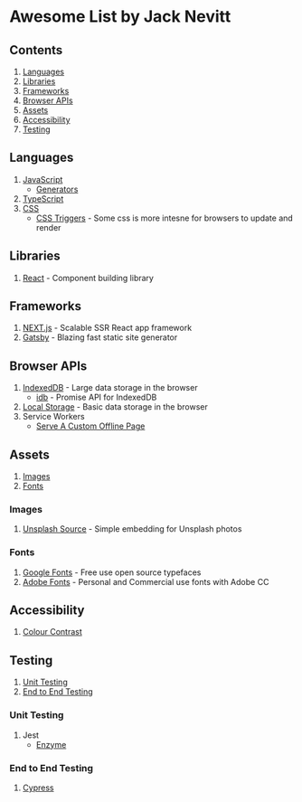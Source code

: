 # Awesome List by Jack Nevitt

## Contents

1. [Languages](#languages)
2. [Libraries](#libraries)
3. [Frameworks](#frameworks)
4. [Browser APIs](#browser-apis)
5. [Assets](#assets)
6. [Accessibility](#accessibility)
7. [Testing](#testing)

## Languages

1. [JavaScript](https://developer.mozilla.org/en-US/docs/Web/JavaScript)
   - [Generators](https://developer.mozilla.org/en-US/docs/Web/JavaScript/Reference/Global_Objects/Generator)
2. [TypeScript](https://www.typescriptlang.org/docs/home.html)
3. [CSS](https://developer.mozilla.org/en-US/docs/Web/CSS/Reference)
   - [CSS Triggers](https://csstriggers.com/) - Some css is more intesne for browsers to update and render

## Libraries

1. [React](https://reactjs.org/) - Component building library

## Frameworks

1. [NEXT.js](https://nextjs.org/) - Scalable SSR React app framework
2. [Gatsby](https://www.gatsbyjs.org/docs/) - Blazing fast static site generator

## Browser APIs

1. [IndexedDB](https://developer.mozilla.org/en-US/docs/Web/API/IndexedDB_API) - Large data storage in the browser
   - [idb](https://github.com/jakearchibald/idb) - Promise API for IndexedDB
2. [Local Storage](https://developer.mozilla.org/en-US/docs/Web/API/Window/localStorage) - Basic data storage in the browser
3. Service Workers
   - [Serve A Custom Offline Page](https://deanhume.com/create-a-really-really-simple-offline-page-using-service-workers/)

## Assets

1. [Images](#images)
2. [Fonts](#fonts)

### Images

1. [Unsplash Source](https://source.unsplash.com/) - Simple embedding for Unsplash photos

### Fonts

1. [Google Fonts](https://fonts.google.com/) - Free use open source typefaces
2. [Adobe Fonts](https://fonts.adobe.com/) - Personal and Commercial use fonts with Adobe CC

## Accessibility

1. [Colour Contrast](https://accessible-colors.com/)

## Testing

1. [Unit Testing](#unit-testing)
2. [End to End Testing](#end-to-end-testing)

### Unit Testing

1. Jest
   - [Enzyme](https://www.jackfranklin.co.uk/blog/introduction-to-react-tests-enzyme/)

### End to End Testing

1. [Cypress](https://docs.cypress.io/api/api/table-of-contents.html)
